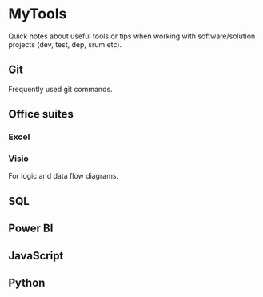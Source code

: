 # MyTools
Quick notes about useful tools or tips when working with software/solution projects (dev, test, dep, srum etc).

## Git
Frequently used git commands.

## Office suites
### Excel
### Visio
For logic and data flow diagrams.

## SQL

## Power BI

## JavaScript

## Python

